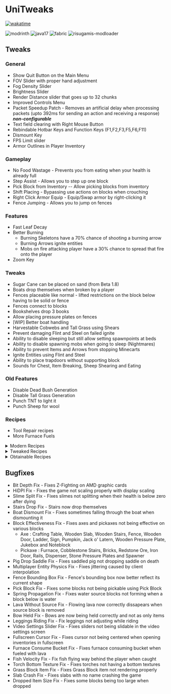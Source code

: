 # UniTweaks
[![wakatime](https://wakatime.com/badge/user/38aa5505-b4f7-4c8d-849e-7c33caecee59/project/018cfcb9-ebf8-4fea-b92d-62b38b8ed951.svg)](https://wakatime.com/badge/user/38aa5505-b4f7-4c8d-849e-7c33caecee59/project/018cfcb9-ebf8-4fea-b92d-62b38b8ed951)

![modrinth](https://cdn.jsdelivr.net/npm/@intergrav/devins-badges@3/assets/cozy/available/modrinth_vector.svg)
![java17](https://cdn.jsdelivr.net/npm/@intergrav/devins-badges@3/assets/cozy/built-with/java17_vector.svg)
![fabric](https://cdn.jsdelivr.net/npm/@intergrav/devins-badges@3/assets/cozy/supported/fabric_vector.svg)
![risugamis-modloader](https://cdn.jsdelivr.net/npm/@intergrav/devins-badges@3/assets/cozy/unsupported/risugamis-modloader_vector.svg)

## Tweaks
### General
* Show Quit Button on the Main Menu
* FOV Slider with proper hand adjustment
* Fog Density Slider
* Brightness Slider
* Render Distance slider that goes up to 32 chunks
* Improved Controls Menu
* Packet Speedup Patch - Removes an artificial delay when processing packets (upto 392ms for sending an action and
  receiving a response) ***non-configurable***
* Text field clearing with Right Mouse Button
* Rebindable Hotbar Keys and Function Keys (F1,F2,F3,F5,F6,F11)
* Dismount Key
* FPS Limit slider
* Armor Outlines in Player Inventory

### Gameplay
* No Food Wastage - Prevents you from eating when your health is already full
* Step Assist - Allows you to step up one block
* Pick Block from Inventory -- Allow picking blocks from inventory
* Shift Placing - Bypassing use actions on blocks when crouching
* Right Click Armor Equip - Equip/Swap armor by right-clicking it
* Fence Jumping - Allows you to jump on fences

### Features
* Fast Leaf Decay
* Better Burning
    * Burning Skeletons have a 70% chance of shooting a burning arrow
    * Burning Arrows ignite entities
    * Mobs on fire attacking player have a 30% chance to spread that fire onto the player
* Zoom Key

### Tweaks
* Sugar Cane can be placed on sand (from Beta 1.8)
* Boats drop themselves when broken by a player
* Fences placeable like normal - lifted restrictions on the block below having to be solid or fence
* Fences connect to blocks
* Bookshelves drop 3 books
* Allow placing pressure plates on fences
* [WIP] Better boat handling
* Harvestable Cobwebs and Tall Grass using Shears
* Prevent damaging Flint and Steel on failed ignite
* Ability to disable sleeping but still allow setting spawnpoints at beds
* Ability to disable spawning mobs when going to sleep (Nightmares)
* Ability to prevent Items and Arrows from stopping Minecarts
* Ignite Entities using Flint and Steel
* Ability to place trapdoors without supporting block
* Sounds for Chest, Item Breaking, Sheep Shearing and Eating

### Old Features
* Disable Dead Bush Generation
* Disable Tall Grass Generation
* Punch TNT to light it
* Punch Sheep for wool

### Recipes
* Tool Repair recipes
* More Furnace Fuels

<details>
    <summary>Modern Recipes</summary>

* Shapeless Flint and Steel
* Shalepess Mushroom Stew
* Shapeless Chest Minecart
* Shapeless Furnace Minecart
* Shapeless Sticky Piston
* Books Require Leather
* Wool Redyeing
* 6 Slabs per Craft
* Button requires 1 stone
* Modern Fence Recipe
* Snow Layer Recipe
* 3 Ladder per Craft

</details>

<details>
    <summary>Tweaked Recipes</summary>

* Shapeless Jack o' Lantern
* Adjustable Stairs per Craft

</details>

<details>
    <summary>Obtainable Recipes</summary>

* Craftable Grass Blocks
* Craftable Cobwebs
* Craftable Fire
* Craftable Coal Ore
* Craftable Iron Ore
* Craftable Gold Ore
* Craftable Lapis Ore
* Craftable Diamond Ore

</details>

## Bugfixes
* Bit Depth Fix - Fixes Z-Fighting on AMD graphic cards
* HiDPI Fix - Fixes the game not scaling properly with display scaling
* Slime Split Fix - Fixes slimes not splitting when their health is below zero after dying
* Stairs Drop Fix - Stairs now drop themselves
* Boat Dismount Fix - Fixes sometimes falling through the boat when dismounting it
* Block Effectiveness Fix - Fixes axes and pickaxes not being effective on various blocks
    * Axe : Crafting Table, Wooden Slab, Wooden Stairs, Fence, Wooden Door, Ladder, Sign, Pumpkin, Jack o' Latern,
      Wooden Pressure Plate, Jukebox and Noteblock
    * Pickaxe : Furnace, Cobblestone Stairs, Bricks, Redstone Ore, Iron Door, Rails, Dispenser, Stone Pressure Plates
      and Spawner
* Pig Drop Saddle Fix - Fixes saddled pig not dropping saddle on death
* Multiplayer Entity Physics Fix - Fixes jittering caused by client interpolation
* Fence Bounding Box Fix - Fence's bounding box now better reflect its current shape
* Pick Block Fix - Fixes some blocks not being pickable using Pick Block
* Spring Propagation Fix - Fixes water source blocks not forming when a block below is water
* Lava Without Source Fix - Flowing lava now correctly dissapears when source block is removed
* Bow Held Fix - Bows are now being held correctly and not as only items
* Leggings Riding Fix - Fix leggings not adjusting while riding
* Video Settings Slider Fix - Fixes sliders not being slidable in the video settings screen
* Fullscreen Cursor Fix - Fixes cursor not being centered when opening inventories in fullscreen
* Furnace Consume Bucket Fix - Fixes furnace consuming bucket when fueled with lava
* Fish Velocity Fix - Fix fish flying way behind the player when caught
* Torch Bottom Texture Fix - Fixes torches not having a bottom textures
* Grass Block Item Fix - Fixes Grass Block item not rendering properly
* Slab Crash Fix - Fixes slabs with no name crashing the game
* Dropped Item Size Fix - Fixes some blocks being too large when dropped